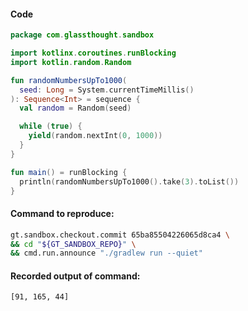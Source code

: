 #### Code
```kotlin
package com.glassthought.sandbox

import kotlinx.coroutines.runBlocking
import kotlin.random.Random

fun randomNumbersUpTo1000(
  seed: Long = System.currentTimeMillis()
): Sequence<Int> = sequence {
  val random = Random(seed)

  while (true) {
    yield(random.nextInt(0, 1000))
  }
}

fun main() = runBlocking {
  println(randomNumbersUpTo1000().take(3).toList())
}
```

#### Command to reproduce:
```bash
gt.sandbox.checkout.commit 65ba85504226065d8ca4 \
&& cd "${GT_SANDBOX_REPO}" \
&& cmd.run.announce "./gradlew run --quiet"
```

#### Recorded output of command:
```txt
[91, 165, 44]
```
